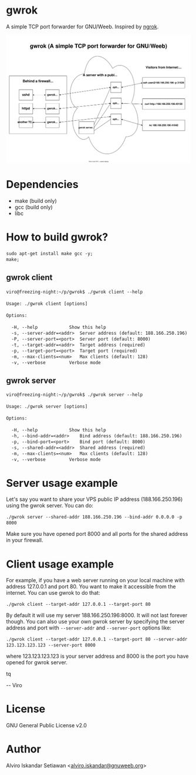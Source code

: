 # gwrok
A simple TCP port forwarder for GNU/Weeb. Inspired by [ngrok](https://ngrok.com/).

![gwrok visualization](gwrok.drawio.svg?raw=true "gwrok visualization")

# Dependencies
  - make (build only)
  - gcc (build only)
  - libc


# How to build gwrok?
```
sudo apt-get install make gcc -y;
make;
```

## gwrok client
```
viro@freezing-night:~/p/gwrok$ ./gwrok client --help

Usage: ./gwrok client [options]

Options:

  -H, --help			Show this help
  -s, --server-addr=<addr>	Server address (default: 188.166.250.196)
  -P, --server-port=<port>	Server port (default: 8000)
  -t, --target-addr=<addr>	Target address (required)
  -p, --target-port=<port>	Target port (required)
  -m, --max-clients=<num>	Max clients (default: 128)
  -v, --verbose			Verbose mode

```

## gwrok server
```
viro@freezing-night:~/p/gwrok$ ./gwrok server --help

Usage: ./gwrok server [options]

Options:

  -H, --help			Show this help
  -h, --bind-addr=<addr>	Bind address (default: 188.166.250.196)
  -p, --bind-port=<port>	Bind port (default: 8000)
  -s, --shared-addr=<addr>	Shared address (required)
  -m, --max-clients=<num>	Max clients (default: 128)
  -v, --verbose			Verbose mode

```

# Server usage example
Let's say you want to share your VPS public IP address (188.166.250.196) using
the gwrok server. You can do:
```
./gwrok server --shared-addr 188.166.250.196 --bind-addr 0.0.0.0 -p 8000
```
Make sure you have opened port 8000 and all ports for the shared address in your
firewall.


# Client usage example
For example, if you have a web server running on your local machine with address
127.0.0.1 and port 80. You want to make it accessible from the internet. You can
use gwrok to do that:
```
./gwrok client --target-addr 127.0.0.1 --target-port 80
```
By default it will use my server 188.166.250.196:8000. It will not last forever
though. You can also use your own gwrok server by specifying the server address
and port with `--server-addr` and `--server-port` options like:
```
./gwrok client --target-addr 127.0.0.1 --target-port 80 --server-addr 123.123.123.123 --server-port 8000
```
where 123.123.123.123 is your server address and 8000 is the port you have
opened for gwrok server.


tq

-- Viro


# License
GNU General Public License v2.0


# Author
Alviro Iskandar Setiawan &lt;alviro.iskandar@gnuweeb.org&gt;
